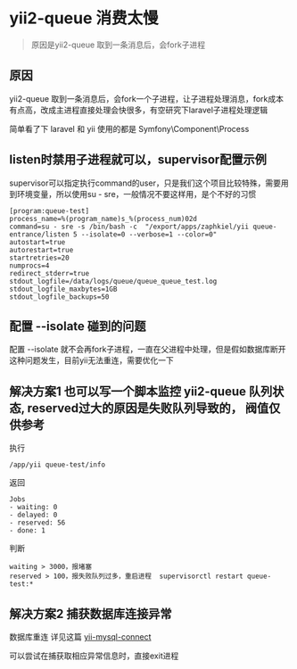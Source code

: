 # yii2-queue 消费太慢
> 原因是yii2-queue 取到一条消息后，会fork子进程

## 原因

yii2-queue 取到一条消息后，会fork一个子进程，让子进程处理消息，fork成本有点高，改成主进程直接处理会快很多，有空研究下laravel子进程处理逻辑

简单看了下 laravel 和 yii 使用的都是 Symfony\Component\Process

## listen时禁用子进程就可以，supervisor配置示例

supervisor可以指定执行command的user，只是我们这个项目比较特殊，需要用到环境变量，所以使用su - sre，一般情况不要这样用，是个不好的习惯

```
[program:queue-test]
process_name=%(program_name)s_%(process_num)02d
command=su - sre -s /bin/bash -c  "/export/apps/zaphkiel/yii queue-entrance/listen 5 --isolate=0 --verbose=1 --color=0"
autostart=true
autorestart=true
startretries=20
numprocs=4
redirect_stderr=true
stdout_logfile=/data/logs/queue/queue_queue_test.log
stdout_logfile_maxbytes=1GB
stdout_logfile_backups=50
```

## 配置 --isolate 碰到的问题

配置 --isolate 就不会再fork子进程，一直在父进程中处理，但是假如数据库断开这种问题发生，目前yii无法重连，需要优化一下

## 解决方案1 也可以写一个脚本监控 yii2-queue 队列状态, reserved过大的原因是失败队列导致的， 阀值仅供参考

执行 
```
/app/yii queue-test/info
```

返回
```
Jobs
- waiting: 0
- delayed: 0
- reserved: 56
- done: 1
```

判断
```
waiting > 3000，报堵塞
reserved > 100，报失败队列过多，重启进程  supervisorctl restart queue-test:*
```

## 解决方案2 捕获数据库连接异常

数据库重连 详见这篇 [yii-mysql-connect](20210420-yii-mysql-connect.md)

可以尝试在捕获取相应异常信息时，直接exit进程
